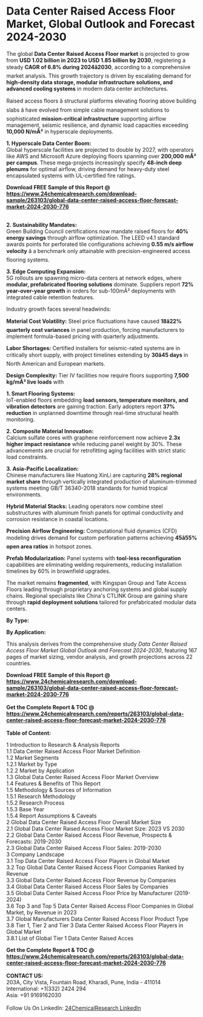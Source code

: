<h1>Data Center Raised Access Floor Market, Global Outlook and Forecast 2024-2030</h1><p>The global <strong>Data Center Raised Access Floor market</strong> is projected to grow from <strong>USD 1.02 billion in 2023 to USD 1.85 billion by 2030</strong>, registering a steady <strong>CAGR of 6.8% during 2024â2030</strong>, according to a comprehensive market analysis. This growth trajectory is driven by escalating demand for <strong>high-density data storage, modular infrastructure solutions, and advanced cooling systems</strong> in modern data center architectures.</p><p>Raised access floors â structural platforms elevating flooring above building slabs â have evolved from simple cable management solutions to sophisticated <strong>mission-critical infrastructure</strong> supporting airflow management, seismic resilience, and dynamic load capacities exceeding <strong>10,000 N/mÂ²</strong> in hyperscale deployments.</p><p><strong>1. Hyperscale Data Center Boom:</strong><br>
Global hyperscale facilities are projected to double by 2027, with operators like AWS and Microsoft Azure deploying floors spanning over <strong>200,000 mÂ² per campus</strong>. These mega-projects increasingly specify <strong>48-inch deep plenums</strong> for optimal airflow, driving demand for heavy-duty steel encapsulated systems with UL-certified fire ratings.</p><div><b>Download FREE Sample of this Report @ 
            <a href="https://www.24chemicalresearch.com/download-sample/263103/global-data-center-raised-access-floor-forecast-market-2024-2030-776">
            https://www.24chemicalresearch.com/download-sample/263103/global-data-center-raised-access-floor-forecast-market-2024-2030-776</a></b></div><br><p><strong>2. Sustainability Mandates:</strong><br>
Green Building Council certifications now mandate raised floors for <strong>40% energy savings</strong> through airflow optimization. The LEED v4.1 standard awards points for perforated tile configurations achieving <strong>0.55 m/s airflow velocity</strong> â a benchmark only attainable with precision-engineered access flooring systems.</p><p><strong>3. Edge Computing Expansion:</strong><br>
5G rollouts are spawning micro-data centers at network edges, where <strong>modular, prefabricated flooring solutions</strong> dominate. Suppliers report <strong>72% year-over-year growth</strong> in orders for sub-100mÂ² deployments with integrated cable retention features.</p><p>Industry growth faces several headwinds:</p><p><strong>Material Cost Volatility:</strong> Steel price fluctuations have caused <strong>18â22% quarterly cost variances</strong> in panel production, forcing manufacturers to implement formula-based pricing with quarterly adjustments.</p><p><strong>Labor Shortages:</strong> Certified installers for seismic-rated systems are in critically short supply, with project timelines extending by <strong>30â45 days</strong> in North American and European markets.</p><p><strong>Design Complexity:</strong> Tier IV facilities now require floors supporting <strong>7,500 kg/mÂ² live loads</strong> with 
	</p><p><strong>1. Smart Flooring Systems:</strong><br>
IoT-enabled floors embedding <strong>load sensors, temperature monitors, and vibration detectors</strong> are gaining traction. Early adopters report <strong>37% reduction</strong> in unplanned downtime through real-time structural health monitoring.</p><p><strong>2. Composite Material Innovation:</strong><br>
Calcium sulfate cores with graphene reinforcement now achieve <strong>2.3x higher impact resistance</strong> while reducing panel weight by 30%. These advancements are crucial for retrofitting aging facilities with strict static load constraints.</p><p><strong>3. Asia-Pacific Localization:</strong><br>
Chinese manufacturers like Huatong XinLi are capturing <strong>28% regional market share</strong> through vertically integrated production of aluminum-trimmed systems meeting GB/T 36340-2018 standards for humid tropical environments.</p><p><strong>Hybrid Material Stacks:</strong> Leading operators now combine steel substructures with aluminum finish panels for optimal conductivity and corrosion resistance in coastal locations.</p><p><strong>Precision Airflow Engineering:</strong> Computational fluid dynamics (CFD) modeling drives demand for custom perforation patterns achieving <strong>45â55% open area ratios</strong> in hotspot zones.</p><p><strong>Prefab Modularization:</strong> Panel systems with <strong>tool-less reconfiguration</strong> capabilities are eliminating welding requirements, reducing installation timelines by 60% in brownfield upgrades.</p><p>The market remains <strong>fragmented</strong>, with Kingspan Group and Tate Access Floors leading through proprietary anchoring systems and global supply chains. Regional specialists like China's CTLINK Group are gaining share through <strong>rapid deployment solutions</strong> tailored for prefabricated modular data centers.</p><p><strong>By Type:</strong></p><p><strong>By Application:</strong></p><p>This analysis derives from the comprehensive study <em>Data Center Raised Access Floor Market Global Outlook and Forecast 2024-2030</em>, featuring 167 pages of market sizing, vendor analysis, and growth projections across 22 countries.</p><div><b>Download FREE Sample of this Report @ 
            <a href="https://www.24chemicalresearch.com/download-sample/263103/global-data-center-raised-access-floor-forecast-market-2024-2030-776">
            https://www.24chemicalresearch.com/download-sample/263103/global-data-center-raised-access-floor-forecast-market-2024-2030-776</a></b></div><br><div><b>Get the Complete Report & TOC @ 
            <a href="https://www.24chemicalresearch.com/reports/263103/global-data-center-raised-access-floor-forecast-market-2024-2030-776">
            https://www.24chemicalresearch.com/reports/263103/global-data-center-raised-access-floor-forecast-market-2024-2030-776</a></b></div><br>
            <b>Table of Content:</b><p>1 Introduction to Research & Analysis Reports<br />
    1.1 Data Center Raised Access Floor Market Definition<br />
    1.2 Market Segments<br />
        1.2.1 Market by Type<br />
        1.2.2 Market by Application<br />
    1.3 Global Data Center Raised Access Floor Market Overview<br />
    1.4 Features & Benefits of This Report<br />
    1.5 Methodology & Sources of Information<br />
        1.5.1 Research Methodology<br />
        1.5.2 Research Process<br />
        1.5.3 Base Year<br />
        1.5.4 Report Assumptions & Caveats<br />
2 Global Data Center Raised Access Floor Overall Market Size<br />
    2.1 Global Data Center Raised Access Floor Market Size: 2023 VS 2030<br />
    2.2 Global Data Center Raised Access Floor Revenue, Prospects & Forecasts: 2019-2030<br />
    2.3 Global Data Center Raised Access Floor Sales: 2019-2030<br />
3 Company Landscape<br />
    3.1 Top Data Center Raised Access Floor Players in Global Market<br />
    3.2 Top Global Data Center Raised Access Floor Companies Ranked by Revenue<br />
    3.3 Global Data Center Raised Access Floor Revenue by Companies<br />
    3.4 Global Data Center Raised Access Floor Sales by Companies<br />
    3.5 Global Data Center Raised Access Floor Price by Manufacturer (2019-2024)<br />
    3.6 Top 3 and Top 5 Data Center Raised Access Floor Companies in Global Market, by Revenue in 2023<br />
    3.7 Global Manufacturers Data Center Raised Access Floor Product Type<br />
    3.8 Tier 1, Tier 2 and Tier 3 Data Center Raised Access Floor Players in Global Market<br />
        3.8.1 List of Global Tier 1 Data Center Raised Acces</p><div><b>Get the Complete Report & TOC @ 
            <a href="https://www.24chemicalresearch.com/reports/263103/global-data-center-raised-access-floor-forecast-market-2024-2030-776">
            https://www.24chemicalresearch.com/reports/263103/global-data-center-raised-access-floor-forecast-market-2024-2030-776</a></b></div><br><b>CONTACT US:</b><br>
            203A, City Vista, Fountain Road, Kharadi, Pune, India - 411014<br>
            International: +1(332) 2424 294<br>
            Asia: +91 9169162030 <br><br>
            Follow Us On LinkedIn: <a href="https://www.linkedin.com/company/24chemicalresearch/">24ChemicalResearch LinkedIn</a>